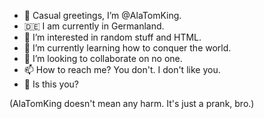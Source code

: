 - 👋 Casual greetings, I’m @AlaTomKing.
- 🇩🇪 I am currently in Germanland.
- 👀 I’m interested in random stuff and HTML.
- 🌱 I’m currently learning how to conquer the world.
- 💞️ I’m looking to collaborate on no one.
- 📫 How to reach me? You don't. I don't like you.
- 🤡 Is this you?

(AlaTomKing doesn't mean any harm. It's just a prank, bro.)

<!---
AlaTomKing/AlaTomKing is a ✨ special ✨ repository because its `README.md` (this file) appears on your GitHub profile.
You can click the Preview link to take a look at your changes.
--->
